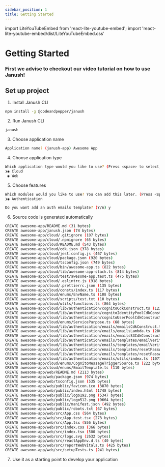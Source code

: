 ```yaml
---
sidebar_position: 1
title: Getting Started
---
```


import LiteYouTubeEmbed from 'react-lite-youtube-embed';
import 'react-lite-youtube-embed/dist/LiteYouTubeEmbed.css'

# Getting Started

### First we advise to checkout our video tutorial on how to use Janush!

 <LiteYouTubeEmbed 
        id="UNJBo8q4I4o"
        title="Janush - video tutorial"
        poster="sddefault"
    />

## Set up project

1. Install Janush CLI
```sh
npm install -g @codeandpepper/janush
```

2. Run Janush CLI
```sh
janush
```

3. Choose application name
```sh
Application name? (janush-app) Awesome App
```

4. Choose application type
```sh
Which application type would you like to use? (Press <space> to select, <a> to toggle all, <i> to invert selection)
❯◉ Cloud
 ◉ Web
```

5. Choose features
```sh
Which modules would you like to use? You can add this later. (Press <space> to select, <a> to toggle all, <i> to invert selection)
❯◉ Authentication

Do you want add an auth emails template? (Y/n) y
```

6. Source code is generated automatically
```sh
CREATE awesome-app/README.md (31 bytes)
CREATE awesome-app/janush.json (74 bytes)
CREATE awesome-app/cloud/.gitignore (107 bytes)
CREATE awesome-app/cloud/.npmignore (65 bytes)
CREATE awesome-app/cloud/README.md (543 bytes)
CREATE awesome-app/cloud/cdk.json (378 bytes)
CREATE awesome-app/cloud/jest.config.js (467 bytes)
CREATE awesome-app/cloud/package.json (920 bytes)
CREATE awesome-app/cloud/tsconfig.json (749 bytes)
CREATE awesome-app/cloud/bin/awesome-app.ts (822 bytes)
CREATE awesome-app/cloud/lib/awesome-app-stack.ts (814 bytes)
CREATE awesome-app/cloud/test/awesome-app.test.ts (475 bytes)
CREATE awesome-app/cloud/.eslintrc.js (918 bytes)
CREATE awesome-app/cloud/.prettierrc.json (135 bytes)
CREATE awesome-app/cloud/consts/index.ts (117 bytes)
CREATE awesome-app/cloud/enums/EnvName.ts (108 bytes)
CREATE awesome-app/cloud/scripts/test.txt (10 bytes)
CREATE awesome-app/cloud/utils/functions.ts (864 bytes)
CREATE awesome-app/cloud/lib/authentication/cognitoCdkConstruct.ts (1237 bytes)
CREATE awesome-app/cloud/lib/authentication/cognitoIdentityPoolCdkConstruct.ts (3275 bytes)
CREATE awesome-app/cloud/lib/authentication/cognitoUserPoolCdkConstruct.ts (1846 bytes)
CREATE awesome-app/cloud/enums/ServicePurpose.ts (68 bytes)
CREATE awesome-app/cloud/lib/authentication/emails/emailsCdkConstruct.ts (1889 bytes)
CREATE awesome-app/cloud/lib/authentication/emails/emailsLambda.ts (2802 bytes)
CREATE awesome-app/cloud/lib/authentication/emails/emailsS3CdkConstruct.ts (953 bytes)
CREATE awesome-app/cloud/lib/authentication/emails/templates/emailVerification.html (7965 bytes)
CREATE awesome-app/cloud/lib/authentication/emails/templates/emailVerification.mjml (2228 bytes)
CREATE awesome-app/cloud/lib/authentication/emails/templates/resetPassword.html (7978 bytes)
CREATE awesome-app/cloud/lib/authentication/emails/templates/resetPassword.mjml (2243 bytes)
CREATE awesome-app/cloud/lib/authentication/emails/utils/index.ts (1077 bytes)
CREATE awesome-app/cloud/enums/CognitoMessageTriggerSource.ts (222 bytes)
CREATE awesome-app/cloud/enums/EmailTemplate.ts (110 bytes)
CREATE awesome-app/web/README.md (2113 bytes)
CREATE awesome-app/web/package.json (974 bytes)
CREATE awesome-app/web/tsconfig.json (535 bytes)
CREATE awesome-app/web/public/favicon.ico (3870 bytes)
CREATE awesome-app/web/public/index.html (1748 bytes)
CREATE awesome-app/web/public/logo192.png (5347 bytes)
CREATE awesome-app/web/public/logo512.png (9664 bytes)
CREATE awesome-app/web/public/manifest.json (492 bytes)
CREATE awesome-app/web/public/robots.txt (67 bytes)
CREATE awesome-app/web/src/App.css (564 bytes)
CREATE awesome-app/web/src/App.test.tsx (273 bytes)
CREATE awesome-app/web/src/App.tsx (556 bytes)
CREATE awesome-app/web/src/index.css (366 bytes)
CREATE awesome-app/web/src/index.tsx (500 bytes)
CREATE awesome-app/web/src/logo.svg (2632 bytes)
CREATE awesome-app/web/src/reactAppEnv.d.ts (40 bytes)
CREATE awesome-app/web/src/reportWebVitals.ts (425 bytes)
CREATE awesome-app/web/src/setupTests.ts (241 bytes)
```

7. Use it as a starting point to develop your application